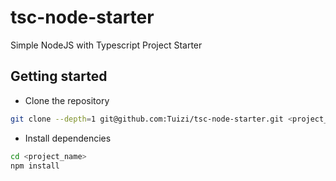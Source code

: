 # tsc-node-starter

Simple NodeJS with Typescript Project Starter

## Getting started

- Clone the repository

```sh
git clone --depth=1 git@github.com:Tuizi/tsc-node-starter.git <project_name>
```

- Install dependencies

```sh
cd <project_name>
npm install
```
